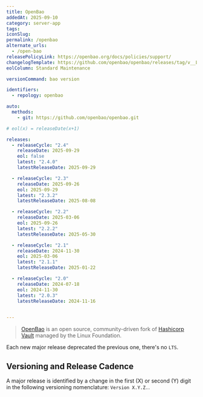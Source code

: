 ```yaml
---
title: OpenBao
addedAt: 2025-09-10
category: server-app
tags: 
iconSlug: 
permalink: /openbao
alternate_urls:
  - /open-bao
releasePolicyLink: https://openbao.org/docs/policies/support/
changelogTemplate: https://github.com/openbao/openbao/releases/tag/v__LATEST__
eolColumn: Standard Maintenance

versionCommand: bao version

identifiers:
  - repology: openbao

auto:
  methods:
    - git: https://github.com/openbao/openbao.git

# eol(x) = releaseDate(x+1)

releases:
  - releaseCycle: "2.4"
    releaseDate: 2025-09-29
    eol: false
    latest: "2.4.0"
    latestReleaseDate: 2025-09-29

  - releaseCycle: "2.3"
    releaseDate: 2025-09-26
    eol: 2025-09-29
    latest: "2.3.2"
    latestReleaseDate: 2025-08-08

  - releaseCycle: "2.2"
    releaseDate: 2025-03-06
    eol: 2025-09-26
    latest: "2.2.2"
    latestReleaseDate: 2025-05-30

  - releaseCycle: "2.1"
    releaseDate: 2024-11-30
    eol: 2025-03-06
    latest: "2.1.1"
    latestReleaseDate: 2025-01-22

  - releaseCycle: "2.0"
    releaseDate: 2024-07-18
    eol: 2024-11-30
    latest: "2.0.3"
    latestReleaseDate: 2024-11-16

  
---
```


> [OpenBao](https://openbao.org/) is an open source, community-driven fork of [Hashicorp Vault](https://endoflife.date/hashicorp-vault) managed by the Linux Foundation.

Each new major release deprecated the previous one, there's no `LTS`.

## Versioning and Release Cadence

A major release is identified by a change in the first (X) or second (Y) digit in the following
versioning nomenclature: `Version X.Y.Z.`.
